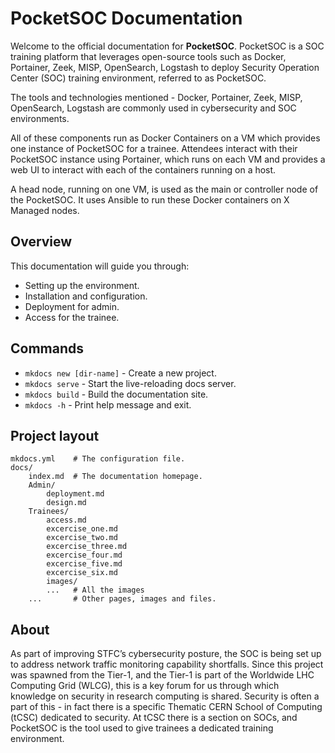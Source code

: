 # PocketSOC Documentation

Welcome to the official documentation for **PocketSOC**. PocketSOC is a SOC training platform that leverages open-source tools such as Docker, Portainer, Zeek, MISP, OpenSearch, Logstash to deploy Security Operation Center (SOC) training environment, referred to as PocketSOC.

The tools and technologies mentioned - Docker, Portainer, Zeek, MISP, OpenSearch, Logstash are commonly used in cybersecurity and SOC environments.

All of these components run as Docker Containers on a VM which provides one instance of PocketSOC for a trainee. Attendees interact with their PocketSOC instance using Portainer, which runs on each VM and provides a web UI to interact with each of the containers running on a host.

A head node, running on one VM, is used as the main or controller node of the PocketSOC. It uses Ansible to run these Docker containers on X Managed nodes. 

## Overview

This documentation will guide you through:

- Setting up the environment.
- Installation and configuration.
- Deployment for admin.
- Access for the trainee.


## Commands

* `mkdocs new [dir-name]` - Create a new project.
* `mkdocs serve` - Start the live-reloading docs server.
* `mkdocs build` - Build the documentation site.
* `mkdocs -h` - Print help message and exit.

## Project layout

    mkdocs.yml    # The configuration file.
    docs/
        index.md  # The documentation homepage.
        Admin/
            deployment.md
            design.md 
        Trainees/
            access.md
            excercise_one.md
            excercise_two.md
            excercise_three.md
            excercise_four.md
            excercise_five.md
            excercise_six.md
            images/
            ...   # All the images      
        ...       # Other pages, images and files.


## About 

As part of improving STFC’s cybersecurity posture, the SOC is being set up to address network traffic monitoring capability shortfalls. Since this project was spawned from the Tier-1, and the Tier-1 is part of the Worldwide LHC Computing Grid (WLCG), this is a key forum for us through which knowledge on security in research computing is shared. Security is often a part of this - in fact there is a specific Thematic CERN School of Computing (tCSC) dedicated to security. At tCSC there is a section on SOCs, and PocketSOC is the tool used to give trainees a dedicated training environment.
